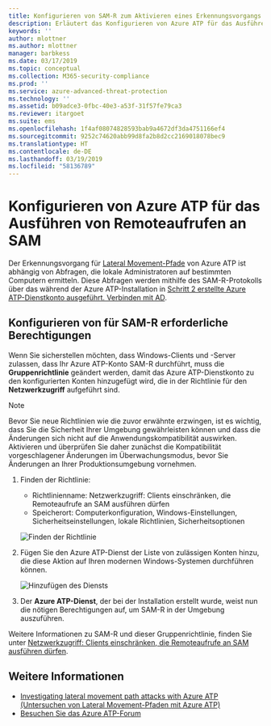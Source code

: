 ```yaml
---
title: Konfigurieren von SAM-R zum Aktivieren eines Erkennungsvorgangs für Lateral Movement-Pfade in Azure ATP | Microsoft-Dokumentation
description: Erläutert das Konfigurieren von Azure ATP für das Ausführen von Remoteaufrufen an SAM
keywords: ''
author: mlottner
ms.author: mlottner
manager: barbkess
ms.date: 03/17/2019
ms.topic: conceptual
ms.collection: M365-security-compliance
ms.prod: ''
ms.service: azure-advanced-threat-protection
ms.technology: ''
ms.assetid: b09adce3-0fbc-40e3-a53f-31f57fe79ca3
ms.reviewer: itargoet
ms.suite: ems
ms.openlocfilehash: 1f4af08074828593bab9a4672df3da4751166ef4
ms.sourcegitcommit: 9252c74620abb99d8fa2b8d2cc2169018078bec9
ms.translationtype: HT
ms.contentlocale: de-DE
ms.lasthandoff: 03/19/2019
ms.locfileid: "58136789"
---
```

# <a name="configure-azure-atp-to-make-remote-calls-to-sam"></a>Konfigurieren von Azure ATP für das Ausführen von Remoteaufrufen an SAM
Der Erkennungsvorgang für [Lateral Movement-Pfade](use-case-lateral-movement-path.md) von Azure ATP ist abhängig von Abfragen, die lokale Administratoren auf bestimmten Computern ermitteln. Diese Abfragen werden mithilfe des SAM-R-Protokolls über das während der Azure ATP-Installation in [Schritt 2 erstellte Azure ATP-Dienstkonto ausgeführt. Verbinden mit AD](install-atp-step2.md).

## <a name="configure-sam-r-required-permissions"></a>Konfigurieren von für SAM-R erforderliche Berechtigungen
Wenn Sie sicherstellen möchten, dass Windows-Clients und -Server zulassen, dass Ihr Azure ATP-Konto SAM-R durchführt, muss die **Gruppenrichtlinie** geändert werden, damit das Azure ATP-Dienstkonto zu den konfigurierten Konten hinzugefügt wird, die in der Richtlinie für den **Netzwerkzugriff** aufgeführt sind.

> [!Note]
> Bevor Sie neue Richtlinien wie die zuvor erwähnte erzwingen, ist es wichtig, dass Sie die Sicherheit Ihrer Umgebung gewährleisten können und dass die Änderungen sich nicht auf die Anwendungskompatibilität auswirken. Aktivieren und überprüfen Sie daher zunächst die Kompatibilität vorgeschlagener Änderungen im Überwachungsmodus, bevor Sie Änderungen an Ihrer Produktionsumgebung vornehmen.

1. Finden der Richtlinie:

   - Richtlinienname: Netzwerkzugriff: Clients einschränken, die Remoteaufrufe an SAM ausführen dürfen
   - Speicherort: Computerkonfiguration, Windows-Einstellungen, Sicherheitseinstellungen, lokale Richtlinien, Sicherheitsoptionen
  
   ![Finden der Richtlinie](./media/samr-policy-location.png)

2. Fügen Sie den Azure ATP-Dienst der Liste von zulässigen Konten hinzu, die diese Aktion auf Ihren modernen Windows-Systemen durchführen können.
 
   ![Hinzufügen des Diensts](./media/samr-add-service.png)

3. Der **Azure ATP-Dienst**, der bei der Installation erstellt wurde, weist nun die nötigen Berechtigungen auf, um SAM-R in der Umgebung auszuführen.



Weitere Informationen zu SAM-R und dieser Gruppenrichtlinie, finden Sie unter [Netzwerkzugriff: Clients einschränken, die Remoteaufrufe an SAM ausführen dürfen](https://docs.microsoft.com/windows/security/threat-protection/security-policy-settings/network-access-restrict-clients-allowed-to-make-remote-sam-calls).



## <a name="see-also"></a>Weitere Informationen
- [Investigating lateral movement path attacks with Azure ATP (Untersuchen von Lateral Movement-Pfaden mit Azure ATP)](use-case-lateral-movement-path.md)
- [Besuchen Sie das Azure ATP-Forum](https://aka.ms/azureatpcommunity)
